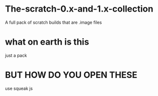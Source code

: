 # The-scratch-0.x-and-1.x-collection
A full pack of scratch builds that are .image files
# what on earth is this
just a pack
# BUT HOW DO YOU OPEN THESE
use squeak js
